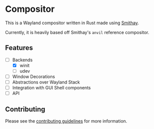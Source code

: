 # Compositor

This is a Wayland compositor written in Rust made using [Smithay](https://smithay.github.io/). 

Currently, it is heavily based off Smithay's `anvil` reference compositor.

## Features
- [ ] Backends
    - [x] winit
    - [ ] udev
- [ ] Window Decorations
- [ ] Abstractions over Wayland Stack
- [ ] Integration with GUI Shell components
- [ ] API 

## Contributing

Please see the [contributing guidelines](https://github.com/Avdan-OS/Compositor/blob/main/CONTRIBUTING.md) for more information.

